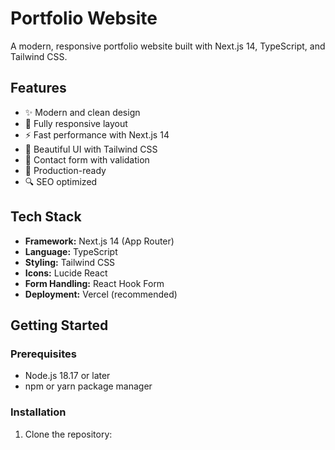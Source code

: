 # Portfolio Website

A modern, responsive portfolio website built with Next.js 14, TypeScript, and Tailwind CSS.

## Features

- ✨ Modern and clean design
- 📱 Fully responsive layout
- ⚡ Fast performance with Next.js 14
- 🎨 Beautiful UI with Tailwind CSS
- 📝 Contact form with validation
- 🚀 Production-ready
- 🔍 SEO optimized

## Tech Stack

- **Framework:** Next.js 14 (App Router)
- **Language:** TypeScript
- **Styling:** Tailwind CSS
- **Icons:** Lucide React
- **Form Handling:** React Hook Form
- **Deployment:** Vercel (recommended)

## Getting Started

### Prerequisites

- Node.js 18.17 or later
- npm or yarn package manager

### Installation

1. Clone the repository: